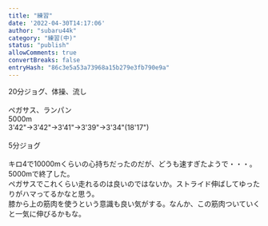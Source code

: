 ```yaml
---
title: "練習"
date: '2022-04-30T14:17:06'
author: "subaru44k"
category: "練習(中)"
status: "publish"
allowComments: true
convertBreaks: false
entryHash: "86c3e5a53a73968a15b279e3fb790e9a"
---
```

20分ジョグ、体操、流し<br>
<br>
ペガサス、ランパン<br>
5000m<br>
3'42"→3'42"→3'41"→3'39"→3'34"(18'17")<br>
<br>
5分ジョグ<br>
<br>
キロ4で10000mくらいの心持ちだったのだが、どうも速すぎたようで・・・。5000mで終了した。<br>
ペガサスでこれくらい走れるのは良いのではないか。ストライド伸ばしてゆったりがハマってるかなと思う。<br>
膝から上の筋肉を使うという意識も良い気がする。なんか、この筋肉ついていくと一気に伸びるかもな。
